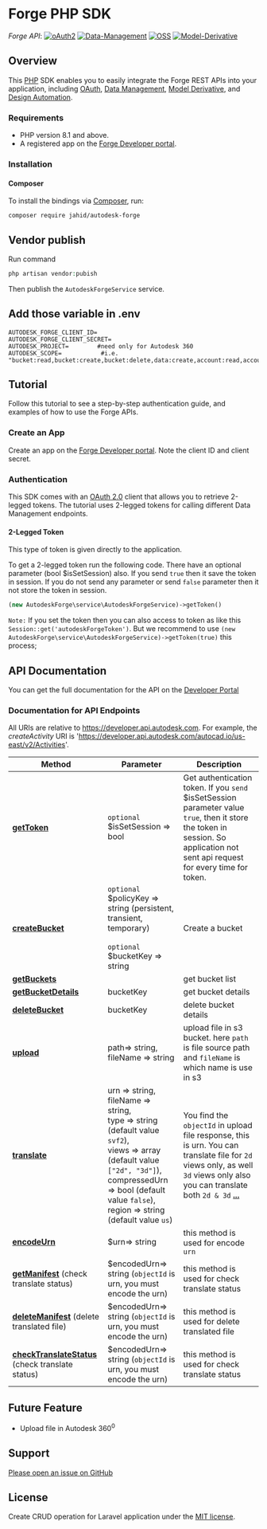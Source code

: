# Forge PHP SDK

*Forge API*:
[![oAuth2](https://img.shields.io/badge/oAuth2-v1-green.svg)](http://autodesk-forge.github.io/)
[![Data-Management](https://img.shields.io/badge/Data%20Management-v1-green.svg)](http://autodesk-forge.github.io/)
[![OSS](https://img.shields.io/badge/OSS-v2-green.svg)](http://autodesk-forge.github.io/)
[![Model-Derivative](https://img.shields.io/badge/Model%20Derivative-v2-green.svg)](http://autodesk-forge.github.io/)

## Overview
This [PHP](http://php.net/) SDK enables you to easily integrate the Forge REST APIs
into your application, including [OAuth](https://developer.autodesk.com/en/docs/oauth/v2/overview/),
[Data Management](https://developer.autodesk.com/en/docs/data/v2/overview/),
[Model Derivative](https://developer.autodesk.com/en/docs/model-derivative/v2/overview/),
and [Design Automation](https://developer.autodesk.com/en/docs/design-automation/v2/overview/).

### Requirements
* PHP version 8.1 and above.
* A registered app on the [Forge Developer portal](https://developer.autodesk.com/myapps).

### Installation
#### Composer

To install the bindings via [Composer](http://getcomposer.org/), run:
```
composer require jahid/autodesk-forge
```
## Vendor publish
Run command 
```php
php artisan vendor:pubish
```
Then publish the `AutodeskForgeService` service.

## Add those variable in .env 
```dotenv
AUTODESK_FORGE_CLIENT_ID=
AUTODESK_FORGE_CLIENT_SECRET=
AUTODESK_PROJECT=        #need only for Autodesk 360
AUTODESK_SCOPE=           #i.e. "bucket:read,bucket:create,bucket:delete,data:create,account:read,account:write,data:write,data:read,code:all"
```
## Tutorial
Follow this tutorial to see a step-by-step authentication guide, and examples of how to use the Forge APIs.

### Create an App
Create an app on the [Forge Developer portal](https://developer.autodesk.com/myapps). Note the client ID and client secret.

### Authentication
This SDK comes with an [OAuth 2.0](https://developer.autodesk.com/en/docs/oauth/v2/overview/) client that allows you to
retrieve 2-legged tokens. The tutorial uses 2-legged tokens for calling different Data Management endpoints.

#### 2-Legged Token

This type of token is given directly to the application.

To get a 2-legged token run the following code. There have an optional parameter (bool $isSetSession) also. If you send ``true`` then it save the token in session. If you do not send any parameter or send ``false`` parameter then it not store the token in session.

```php 
(new AutodeskForge\service\AutodeskForgeService)->getToken()
```

``Note:`` If you set the token then you can also access to token as like this ```Session::get('autodeskForgeToken')```. But we recommend to use ```(new AutodeskForge\service\AutodeskForgeService)->getToken(true)``` this process;


## API Documentation

You can get the full documentation for the API on the [Developer Portal](https://developer.autodesk.com/)

### Documentation for API Endpoints

All URIs are relative to https://developer.api.autodesk.com. For example, the *createActivity* URI is 'https://developer.api.autodesk.com/autocad.io/us-east/v2/Activities'.


| Method                                                                                      | Parameter                                                                                                                                                                                                                       | Description                                                                                                                                                                                                            |
|---------------------------------------------------------------------------------------------|---------------------------------------------------------------------------------------------------------------------------------------------------------------------------------------------------------------------------------|------------------------------------------------------------------------------------------------------------------------------------------------------------------------------------------------------------------------|
| [**getToken**](docs/Authentication/Token.md#getToken)                                       | ``optional`` $isSetSession => bool                                                                                                                                                                                              | Get authentication token. If you ``send`` $isSetSession parameter value ``true``, then it store the token in session. So application not sent api request for every time for token.                                    |
| [**createBucket**](docs/Bucket/Bucket.md#createBucket)                                      | ``optional`` $policyKey => string (persistent, transient, temporary)<br/><br/> ``optional`` $bucketKey => string                                                                                                                | Create a bucket                                                                                                                                                                                                        |
| [**getBuckets**](docs/Bucket/Bucket.md#getBuckets)                                          |                                                                                                                                                                                                                                 | get bucket list                                                                                                                                                                                                        |
| [**getBucketDetails**](docs/Bucket/Bucket.md#getBucketDetails)                              | bucketKey                                                                                                                                                                                                                       | get bucket details                                                                                                                                                                                                     |
| [**deleteBucket**](docs/Bucket/Bucket.md#deleteBucket)                                      | bucketKey                                                                                                                                                                                                                       | delete bucket details                                                                                                                                                                                                  |
| [**upload**](docs/S3File/S3File.md#upload)                                                  | path=> string, fileName => string                                                                                                                                                                                               | upload file in s3 bucket. here `path` is file source path and `fileName` is which name is use in s3                                                                                                                    |
| [**translate**](docs/Manifest/Manifest.md#translate)                                        | urn => string, fileName => string, <br/>type => string (default value  `svf2`), <br/> views => array (default value `["2d", "3d"]`), <br/> compressedUrn => bool (default value `false`), region => string (default value `us`) | You find the `objectId` in upload file response, this is urn. You can translate file for `2d` views only, as well `3d` views only also you can translate both `2d & 3d` [**...**](docs/Manifest/Manifest.md#translate) |
| [**encodeUrn**](docs/Manifest/Manifest.md#encodeUrn)                                        | $urn=> string                                                                                                                                                                                                                   | this method is used for encode `urn`                                                                                                                                                                                   |
| [**getManifest**](docs/Manifest/Manifest.md#getManifest)  (check translate status)          | $encodedUrn=> string (`objectId` is urn, you must encode the urn)                                                                                                                                                               | this method is used for check translate status                                                                                                                                                                         |
| [**deleteManifest**](docs/Manifest/Manifest.md#deleteManifest)  (delete translated file)    | $encodedUrn=> string (`objectId` is urn, you must encode the urn)                                                                                                                                                               | this method is used for delete translated file                                                                                                                                                                         |
| [**checkTranslateStatus**](docs/Manifest/Manifest.md#getManifest)  (check translate status) | $encodedUrn=> string (`objectId` is urn, you must encode the urn)                                                                                                                                                               | this method is used for check translate status                                                                                                                                                                         |
## Future Feature
* Upload file in Autodesk 360<sup>0</sup>

## Support

[Please open an issue on GitHub](https://github.com/Jahidhasan3323/autodesk-forge)


## License

Create CRUD operation for Laravel application under the [MIT license](https://opensource.org/licenses/MIT).
